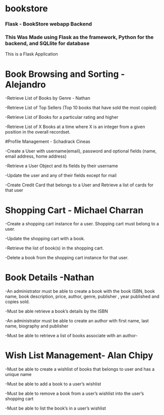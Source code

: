 # bookstore 
### Flask - BookStore webapp Backend


### This Was Made using Flask as the framework, Python for the backend, and SQLlite for database 
 
  
 

This is a Flask Application 
 
# Book Browsing and Sorting - Alejandro
-Retrieve List of Books by Genre - Nathan

-Retrieve List of Top Sellers (Top 10 books that have sold the most copied)

-Retrieve List of Books for a particular rating and higher

-Retrieve List of X Books at a time where X is an integer from a given position in the overall recordset.

#Profile Management - Schadrack Cineas

-Create a User with username(email), password and optional fields (name, email address, home address)

-Retrieve a User Object and its fields by their username

-Update the user and any of their fields except for mail

-Create Credit Card that belongs to a User and Retrieve a list of cards for that user


# Shopping Cart  - Michael Charran

-Create a shopping cart instance for a user. Shopping cart must belong to a user.

-Update the shopping cart with a book.

-Retrieve the list of book(s) in the shopping cart.

-Delete a book from the shopping cart instance for that user.

# Book Details -Nathan

-An administrator must be able to create a book with the book ISBN, book name, book description, price, author, genre, publisher , year published and copies sold.

-Must be able retrieve a book’s details by the ISBN


-An administrator must be able to create an author with first name, last name, biography and publisher

-Must be able to retrieve a list of books associate with an author-


# Wish List Management- Alan Chipy

-Must be able to create a wishlist of books that belongs to user and has a unique name

-Must be able to add a book to a user’s wishlist

-Must be able to remove a book from a user’s wishlist into the user’s shopping cart

-Must be able to list the book’s in a user’s wishlist
